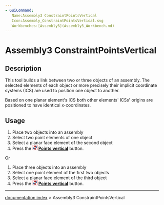 ```yaml
---
- GuiCommand:
   Name:Assembly3 ConstraintPointsVertical
   Icon:Assembly_ConstraintPointsVertical.svg
   Workbenches:[Assembly3](Assembly3_Workbench.md)
---
```


# Assembly3 ConstraintPointsVertical

## Description

This tool builds a link between two or three objects of an assembly. The selected elements of each object or more precisely their implicit coordinate systems (ICS) are used to position one object to another.

Based on one planar element\'s ICS both other elements\' ICSs\' origins are positioned to have identical x-coordinates.

## Usage

1.  Place two objects into an assembly
2.  Select two point elements of one object
3.  Select a planar face element of the second object
4.  Press the **<img src="images/Assembly_ConstraintPointsVertical.svg" width=16px> [Points vertical](Assembly3_ConstraintPointsVertical.md)** button.

Or

1.  Place three objects into an assembly
2.  Select one point element of the first two objects
3.  Select a planar face element of the third object
4.  Press the **<img src="images/Assembly_ConstraintPointsVertical.svg" width=16px> [Points vertical](Assembly3_ConstraintPointsVertical.md)** button.

---
[documentation index](../README.md) > Assembly3 ConstraintPointsVertical
